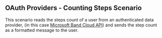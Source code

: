 ## OAuth Providers - Counting Steps Scenario

This scenario reads the steps count of a user from an authenticated data provider, (in this case [Microsoft Band Cloud API](https://developer.microsoftband.com/cloudAPI)) and sends the step count as a formatted message to the user.